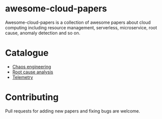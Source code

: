 # awesome-cloud-papers
Awesome-cloud-papers is a collection of awesome papers about cloud computing including resource management, serverless, microservice, root cause, anomaly detection and so on.



# Catalogue
- [Chaos engineering](./chaos_engineering/README.md)
- [Root cause analysis](./root_cause_analysis/README.md)
- [Telemetry](./telemetry/README.md)


# Contributing
Pull requests for adding new papers and fixing bugs are welcome.